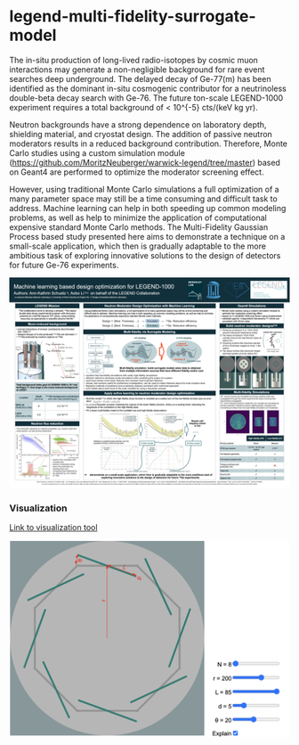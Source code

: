 # legend-multi-fidelity-surrogate-model

The in-situ production of long-lived radio-isotopes by cosmic muon interactions may generate a non-negligible background for rare event searches deep underground. The delayed decay of Ge-77(m) has been identified as the dominant in-situ cosmogenic contributor for a neutrinoless double-beta decay search with Ge-76. The future ton-scale LEGEND-1000 experiment requires a total background of < 10^{-5} cts/(keV kg yr). 

Neutron backgrounds have a strong dependence on laboratory depth, shielding material, and cryostat design. The addition of passive neutron moderators  results in a reduced background contribution. Therefore, Monte Carlo studies using a custom simulation module (https://github.com/MoritzNeuberger/warwick-legend/tree/master) based on Geant4 are performed to optimize the moderator screening effect. 

However, using traditional Monte Carlo simulations a full optimization of a many parameter space may still be a time consuming and difficult task to address. Machine learning can help in both speeding up common modeling problems, as well as help to minimize the application of computational expensive standard Monte Carlo methods. The Multi-Fidelity Gaussian Process based study presented here aims to demonstrate a technique on a small-scale application, which then is gradually adaptable to the more ambitious task of exploring innovative solutions to the design of detectors for future Ge-76 experiments.

![alt text](https://github.com/annkasch/legend-multi-fidelity-surrogate-model/blob/main/Poster_NPML2023_Boston.001.jpeg)

### Visualization

[Link to visualization tool](https://annkasch.github.io/legend-multi-fidelity-surrogate-model/)

<img src="https://github.com/annkasch/legend-multi-fidelity-surrogate-model/blob/main/utilities/vis.png" width="600">

